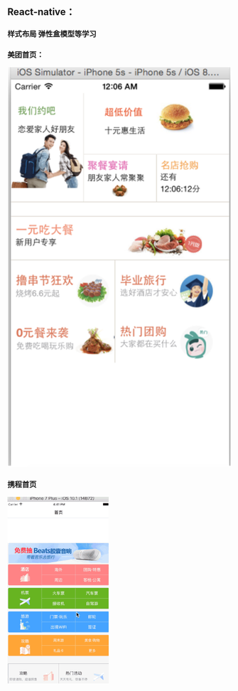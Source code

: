 ## React-native：

### 样式布局 弹性盒模型等学习

### 美团首页：
![img{100*100}](https://github.com/ITIosEthan/CzyReactNativeLearningDemo/blob/master/firstRNAppDemo/%E5%B1%8F%E5%B9%95%E5%BF%AB%E7%85%A7%202017-07-13%20%E4%B8%8B%E5%8D%881.55.10.png)

### 携程首页
![img{100*100}](https://github.com/ITIosEthan/CzyReactNativeLearningDemo/blob/master/2017-07-14%2016_41_35.gif)
